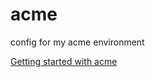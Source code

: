 # acme
config for my acme environment

[Getting started with acme](https://blog.mattrbianchi.com/post/get-started-with-acme/)

